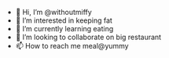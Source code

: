 - 👋 Hi, I’m @withoutmiffy
- 👀 I’m interested in keeping fat
- 🌱 I’m currently learning eating
- 💞️ I’m looking to collaborate on big restaurant
- 📫 How to reach me meal@yummy

<!---
withoutmiffy/withoutmiffy is a ✨ special ✨ repository because its `README.md` (this file) appears on your GitHub profile.
You can click the Preview link to take a look at your changes.
--->

